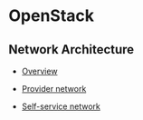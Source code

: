 # OpenStack

## Network Architecture

- [Overview](https://docs.openstack.org/install-guide/environment-networking.html)

- [Provider network](https://docs.openstack.org/install-guide/launch-instance-networks-provider.html)

- [Self-service network](https://docs.openstack.org/install-guide/launch-instance-networks-selfservice.html)
